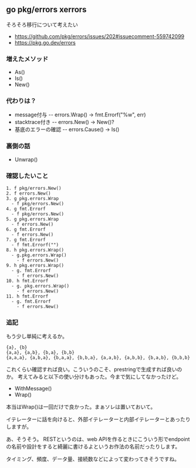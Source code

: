 ## go pkg/errors xerrors

そろそろ移行について考えたい

- https://github.com/pkg/errors/issues/202#issuecomment-559742099
- https://pkg.go.dev/errors

### 増えたメソッド

- As()
- Is()
- New()

### 代わりは？

- message付与 -- errors.Wrap() -> fmt.Errorf("%w", err)
- stacktrace付き -- errors.New() -> New()?
- 基底のエラーの確認 -- errors.Cause() -> Is()

### 裏側の話

- Unwrap()

### 確認したいこと

```
1. f pkg/errors.New()
2. f errors.New()
3. g pkg.errors.Wrap
  - f pkg/errors.New()
4. g fmt.Errorf
  - f pkg/errors.New()
5. g pkg.errors.Wrap
  - f errors.New()
6. g fmt.Errorf
  - f errors.New()
7. g fmt.Errorf
  - f fmt.Errorf("")
8. h pkg.errors.Wrap()
  - g.pkg.errors.Wrap()
    - f errors.New()
9. h pkg.errors.Wrap()
  - g. fmt.Errorf
    - f errors.New()
10. h fmt.Errorf
  - g. pkg.errors.Wrap()
    - f errors.New()
11. h fmt.Errorf
  - g. fmt.Errorf
    - f errors.New()
```

### 追記

もう少し単純に考えるか。
```
{a}, {b}
{a,a}, {a,b}, {b,a}, {b,b}
{a,a,a}, {a,b,a}, {b,a,a}, {b,b,a}, {a,a,b}, {a,b,b}, {b,a,b}, {b,b,b}
```

これくらい確認すれば良い。こういうのこそ、prestringで生成すれば良いのか。
考えてみると以下の使い分けもあった。今まで気にしてなかったけど。

- WithMessage()
- Wrap()

本当はWrap()は一回だけで良かった。まぁソレは置いておいて。

イテレーターに話を向けると、外部イテレーターと内部イテレーターとあったりしますが。

あ、そうそう。
RESTというのは、web APIを作るときにこういう形でendpointの名前や設計をすると綺麗に書けるよというお作法の名前だったりします。

タイミング、頻度、データ量、接続数などによって変わってきそうですね。

    
